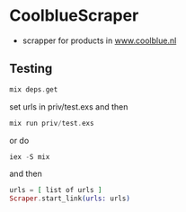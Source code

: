 # CoolblueScraper

- scrapper for products in www.coolblue.nl 

## Testing 
```elixir
mix deps.get
```
set urls in priv/test.exs and then
```elixir
mix run priv/test.exs
```

or do 

```elixir
iex -S mix
```
and then

```elixir
urls = [ list of urls ]
Scraper.start_link(urls: urls)
```

